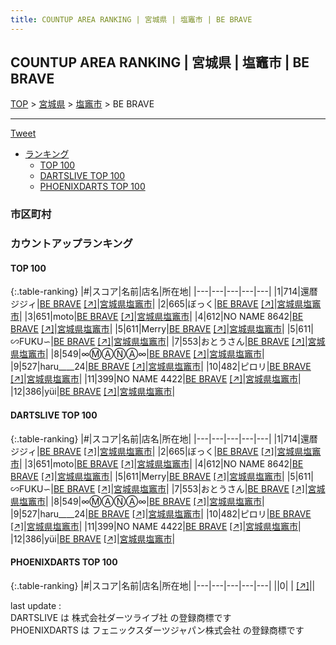 ```yaml
---
title: COUNTUP AREA RANKING | 宮城県 | 塩竈市 | BE BRAVE
---
```

## COUNTUP AREA RANKING | 宮城県 | 塩竈市 | BE BRAVE

[TOP](/darts/rank/) > [宮城県](/darts/rank/宮城県/) > [塩竈市](/darts/rank/宮城県/塩竈市/) > BE BRAVE

___

<a href="https://twitter.com/share?ref_src=twsrc%5Etfw" data-text="COUNTUP AREA RANKING | 宮城県塩竈市BE BRAVE" class="twitter-share-button" data-hashtags="DARTSLIVE,PHOENIXDARTS,darts,ダーツ" data-show-count="false">Tweet</a>

* [ランキング](#カウントアップランキング)
    * [TOP 100](#top-100)
    * [DARTSLIVE TOP 100](#dartslive-top-100)
    * [PHOENIXDARTS TOP 100](#phoenixdarts-top-100)

### 市区町村

<ul>

</ul>

### カウントアップランキング

#### TOP 100



{:.table-ranking}
|#|スコア|名前|店名|所在地|
|---|---|---|---|---|
|1|714|<span class="rank-name-dl">還暦ジジィ</span>|<a href="/darts/rank/shops/418f06cb96f1fd380d9b047a20a7ba1e.html">BE BRAVE</a> <a href="https://search.dartslive.com/jp/shop/418f06cb96f1fd380d9b047a20a7ba1e">[↗]</a>|<a href="/darts/rank/宮城県/塩竈市">宮城県塩竈市</a>|
|2|665|<span class="rank-name-dl">ぼっく</span>|<a href="/darts/rank/shops/418f06cb96f1fd380d9b047a20a7ba1e.html">BE BRAVE</a> <a href="https://search.dartslive.com/jp/shop/418f06cb96f1fd380d9b047a20a7ba1e">[↗]</a>|<a href="/darts/rank/宮城県/塩竈市">宮城県塩竈市</a>|
|3|651|<span class="rank-name-dl">moto</span>|<a href="/darts/rank/shops/418f06cb96f1fd380d9b047a20a7ba1e.html">BE BRAVE</a> <a href="https://search.dartslive.com/jp/shop/418f06cb96f1fd380d9b047a20a7ba1e">[↗]</a>|<a href="/darts/rank/宮城県/塩竈市">宮城県塩竈市</a>|
|4|612|<span class="rank-name-dl">NO NAME 8642</span>|<a href="/darts/rank/shops/418f06cb96f1fd380d9b047a20a7ba1e.html">BE BRAVE</a> <a href="https://search.dartslive.com/jp/shop/418f06cb96f1fd380d9b047a20a7ba1e">[↗]</a>|<a href="/darts/rank/宮城県/塩竈市">宮城県塩竈市</a>|
|5|611|<span class="rank-name-dl">Merry</span>|<a href="/darts/rank/shops/418f06cb96f1fd380d9b047a20a7ba1e.html">BE BRAVE</a> <a href="https://search.dartslive.com/jp/shop/418f06cb96f1fd380d9b047a20a7ba1e">[↗]</a>|<a href="/darts/rank/宮城県/塩竈市">宮城県塩竈市</a>|
|5|611|<span class="rank-name-dl">∽FUKU∽</span>|<a href="/darts/rank/shops/418f06cb96f1fd380d9b047a20a7ba1e.html">BE BRAVE</a> <a href="https://search.dartslive.com/jp/shop/418f06cb96f1fd380d9b047a20a7ba1e">[↗]</a>|<a href="/darts/rank/宮城県/塩竈市">宮城県塩竈市</a>|
|7|553|<span class="rank-name-dl">おとうさん</span>|<a href="/darts/rank/shops/418f06cb96f1fd380d9b047a20a7ba1e.html">BE BRAVE</a> <a href="https://search.dartslive.com/jp/shop/418f06cb96f1fd380d9b047a20a7ba1e">[↗]</a>|<a href="/darts/rank/宮城県/塩竈市">宮城県塩竈市</a>|
|8|549|<span class="rank-name-dl">∞ⓂⒶⓃⒶ∞</span>|<a href="/darts/rank/shops/418f06cb96f1fd380d9b047a20a7ba1e.html">BE BRAVE</a> <a href="https://search.dartslive.com/jp/shop/418f06cb96f1fd380d9b047a20a7ba1e">[↗]</a>|<a href="/darts/rank/宮城県/塩竈市">宮城県塩竈市</a>|
|9|527|<span class="rank-name-dl">haru____24</span>|<a href="/darts/rank/shops/418f06cb96f1fd380d9b047a20a7ba1e.html">BE BRAVE</a> <a href="https://search.dartslive.com/jp/shop/418f06cb96f1fd380d9b047a20a7ba1e">[↗]</a>|<a href="/darts/rank/宮城県/塩竈市">宮城県塩竈市</a>|
|10|482|<span class="rank-name-dl">ピロリ</span>|<a href="/darts/rank/shops/418f06cb96f1fd380d9b047a20a7ba1e.html">BE BRAVE</a> <a href="https://search.dartslive.com/jp/shop/418f06cb96f1fd380d9b047a20a7ba1e">[↗]</a>|<a href="/darts/rank/宮城県/塩竈市">宮城県塩竈市</a>|
|11|399|<span class="rank-name-dl">NO NAME 4422</span>|<a href="/darts/rank/shops/418f06cb96f1fd380d9b047a20a7ba1e.html">BE BRAVE</a> <a href="https://search.dartslive.com/jp/shop/418f06cb96f1fd380d9b047a20a7ba1e">[↗]</a>|<a href="/darts/rank/宮城県/塩竈市">宮城県塩竈市</a>|
|12|386|<span class="rank-name-dl">yüi</span>|<a href="/darts/rank/shops/418f06cb96f1fd380d9b047a20a7ba1e.html">BE BRAVE</a> <a href="https://search.dartslive.com/jp/shop/418f06cb96f1fd380d9b047a20a7ba1e">[↗]</a>|<a href="/darts/rank/宮城県/塩竈市">宮城県塩竈市</a>|


#### DARTSLIVE TOP 100



{:.table-ranking}
|#|スコア|名前|店名|所在地|
|---|---|---|---|---|
|1|714|<span class="rank-name-dl">還暦ジジィ</span>|<a href="/darts/rank/shops/418f06cb96f1fd380d9b047a20a7ba1e.html">BE BRAVE</a> <a href="https://search.dartslive.com/jp/shop/418f06cb96f1fd380d9b047a20a7ba1e">[↗]</a>|<a href="/darts/rank/宮城県/塩竈市">宮城県塩竈市</a>|
|2|665|<span class="rank-name-dl">ぼっく</span>|<a href="/darts/rank/shops/418f06cb96f1fd380d9b047a20a7ba1e.html">BE BRAVE</a> <a href="https://search.dartslive.com/jp/shop/418f06cb96f1fd380d9b047a20a7ba1e">[↗]</a>|<a href="/darts/rank/宮城県/塩竈市">宮城県塩竈市</a>|
|3|651|<span class="rank-name-dl">moto</span>|<a href="/darts/rank/shops/418f06cb96f1fd380d9b047a20a7ba1e.html">BE BRAVE</a> <a href="https://search.dartslive.com/jp/shop/418f06cb96f1fd380d9b047a20a7ba1e">[↗]</a>|<a href="/darts/rank/宮城県/塩竈市">宮城県塩竈市</a>|
|4|612|<span class="rank-name-dl">NO NAME 8642</span>|<a href="/darts/rank/shops/418f06cb96f1fd380d9b047a20a7ba1e.html">BE BRAVE</a> <a href="https://search.dartslive.com/jp/shop/418f06cb96f1fd380d9b047a20a7ba1e">[↗]</a>|<a href="/darts/rank/宮城県/塩竈市">宮城県塩竈市</a>|
|5|611|<span class="rank-name-dl">Merry</span>|<a href="/darts/rank/shops/418f06cb96f1fd380d9b047a20a7ba1e.html">BE BRAVE</a> <a href="https://search.dartslive.com/jp/shop/418f06cb96f1fd380d9b047a20a7ba1e">[↗]</a>|<a href="/darts/rank/宮城県/塩竈市">宮城県塩竈市</a>|
|5|611|<span class="rank-name-dl">∽FUKU∽</span>|<a href="/darts/rank/shops/418f06cb96f1fd380d9b047a20a7ba1e.html">BE BRAVE</a> <a href="https://search.dartslive.com/jp/shop/418f06cb96f1fd380d9b047a20a7ba1e">[↗]</a>|<a href="/darts/rank/宮城県/塩竈市">宮城県塩竈市</a>|
|7|553|<span class="rank-name-dl">おとうさん</span>|<a href="/darts/rank/shops/418f06cb96f1fd380d9b047a20a7ba1e.html">BE BRAVE</a> <a href="https://search.dartslive.com/jp/shop/418f06cb96f1fd380d9b047a20a7ba1e">[↗]</a>|<a href="/darts/rank/宮城県/塩竈市">宮城県塩竈市</a>|
|8|549|<span class="rank-name-dl">∞ⓂⒶⓃⒶ∞</span>|<a href="/darts/rank/shops/418f06cb96f1fd380d9b047a20a7ba1e.html">BE BRAVE</a> <a href="https://search.dartslive.com/jp/shop/418f06cb96f1fd380d9b047a20a7ba1e">[↗]</a>|<a href="/darts/rank/宮城県/塩竈市">宮城県塩竈市</a>|
|9|527|<span class="rank-name-dl">haru____24</span>|<a href="/darts/rank/shops/418f06cb96f1fd380d9b047a20a7ba1e.html">BE BRAVE</a> <a href="https://search.dartslive.com/jp/shop/418f06cb96f1fd380d9b047a20a7ba1e">[↗]</a>|<a href="/darts/rank/宮城県/塩竈市">宮城県塩竈市</a>|
|10|482|<span class="rank-name-dl">ピロリ</span>|<a href="/darts/rank/shops/418f06cb96f1fd380d9b047a20a7ba1e.html">BE BRAVE</a> <a href="https://search.dartslive.com/jp/shop/418f06cb96f1fd380d9b047a20a7ba1e">[↗]</a>|<a href="/darts/rank/宮城県/塩竈市">宮城県塩竈市</a>|
|11|399|<span class="rank-name-dl">NO NAME 4422</span>|<a href="/darts/rank/shops/418f06cb96f1fd380d9b047a20a7ba1e.html">BE BRAVE</a> <a href="https://search.dartslive.com/jp/shop/418f06cb96f1fd380d9b047a20a7ba1e">[↗]</a>|<a href="/darts/rank/宮城県/塩竈市">宮城県塩竈市</a>|
|12|386|<span class="rank-name-dl">yüi</span>|<a href="/darts/rank/shops/418f06cb96f1fd380d9b047a20a7ba1e.html">BE BRAVE</a> <a href="https://search.dartslive.com/jp/shop/418f06cb96f1fd380d9b047a20a7ba1e">[↗]</a>|<a href="/darts/rank/宮城県/塩竈市">宮城県塩竈市</a>|


#### PHOENIXDARTS TOP 100



{:.table-ranking}
|#|スコア|名前|店名|所在地|
|---|---|---|---|---|
||0|<span class="rank-name-dl"> </span>|<a href="/darts/rank/shops/.html"></a> <a href="">[↗]</a>|<a href="/darts/rank//"></a>|


<div class="footer border-top border-gray-light mt-5 pt-3 text-right text-gray">
    last update : <span style="font-weight: italic" id="foot_last_modified"></span><br />
    DARTSLIVE は 株式会社ダーツライブ社 の登録商標です<br />
    PHOENIXDARTS は フェニックスダーツジャパン株式会社 の登録商標です<br />
</div>

<script src="https://cdnjs.cloudflare.com/ajax/libs/jquery.tablesorter/2.31.3/js/jquery.tablesorter.min.js" integrity="sha512-qzgd5cYSZcosqpzpn7zF2ZId8f/8CHmFKZ8j7mU4OUXTNRd5g+ZHBPsgKEwoqxCtdQvExE5LprwwPAgoicguNg==" crossorigin="anonymous" referrerpolicy="no-referrer"></script>
<link rel="stylesheet" href="https://cdnjs.cloudflare.com/ajax/libs/jquery.tablesorter/2.31.3/css/theme.default.min.css" integrity="sha512-wghhOJkjQX0Lh3NSWvNKeZ0ZpNn+SPVXX1Qyc9OCaogADktxrBiBdKGDoqVUOyhStvMBmJQ8ZdMHiR3wuEq8+w==" crossorigin="anonymous" referrerpolicy="no-referrer" />
<script>
$(function() {
    $(".table-ranking").tablesorter({sortList:[[0, 0]]});
    $("#foot_last_modified").text(formatDate(new Date(document.lastModified), 'yyyy-MM-dd HH:mm:ss'));
});
</script>

<script async src="https://platform.twitter.com/widgets.js" charset="utf-8"></script>